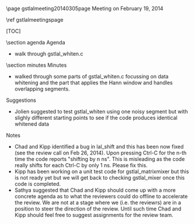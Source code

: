 \page gstlalmeeting20140305page Meeting on February 19, 2014

\ref gstlalmeetingspage

[TOC]

\section agenda Agenda

- walk through gstlal_whiten.c 

\section minutes Minutes

- walked through some parts of gstlal_whiten.c focussing on data whitening and the part that applies the Hann window and handles overlapping segments.

<!---
Actions
- Kipp or Chad to create a separate gstlal_debug directory to host test codes and packges.
- Jolien to add his test package on lal_checktimestamps
- Fabien, Duncan and Sathya to install the test package 
- Kipp should send instructions/pipeline to test gstlal_whiten
- Review should at some point go through XLALPSDRegressor codes (there quite a few but in this category that have been written solely for gstlal).
-->

Suggestions
- Jolien suggested to test gstlal_whiten using one noisy segment but with slighly different starting points to see if the code produces identical whitened data

Notes
- Chad and Kipp identified a bug in lal_shift and this has been now fixed (see the review call on Feb 26, 2014). Upon pressing Ctrl-C for the n-th time the code reports "shifting by n ns". This is misleading as the code really shifts for each Ctrl-C by only 1 ns. Please fix this.
- Kipp has been working on a unit test code for gstlal_matrixmixer but this is not ready yet but we will get back to checking gstlal_mixer once this code is completed.
- Sathya suggested that Chad and Kipp should come up with a more concrete agenda as to what the reviewers could do offline to accelerate the review. We are not at a stage where we (i.e. the reviewrs) are in a position to steer the direction of the review. Until such time Chad and Kipp should feel free to suggest assignments for the review team.
